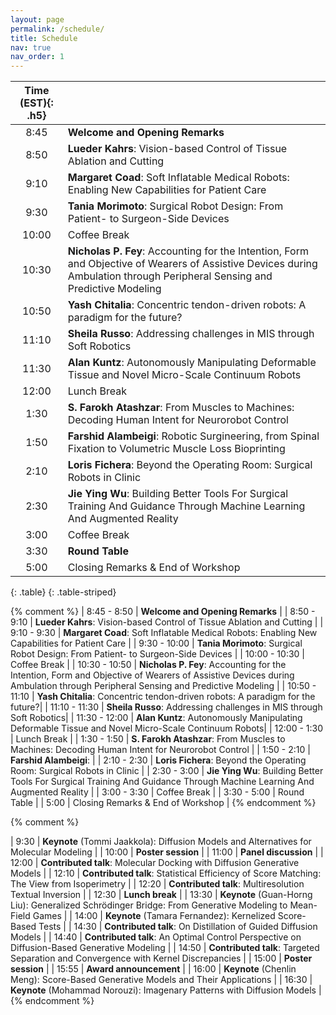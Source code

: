 ```yaml
---
layout: page
permalink: /schedule/
title: Schedule
nav: true
nav_order: 1
---
```



| **Time (EST)**{: .h5} |  |
| :-----:   | :----- |
| 8:45 | **Welcome and Opening Remarks** |
| 8:50 | **Lueder Kahrs**: Vision-based Control of Tissue Ablation and Cutting |
| 9:10 | **Margaret Coad**: Soft Inflatable Medical Robots: Enabling New Capabilities for Patient Care |
| 9:30 | **Tania Morimoto**: Surgical Robot Design: From Patient- to Surgeon-Side Devices |
| 10:00 | Coffee Break |
| 10:30 | **Nicholas P. Fey**: Accounting for the Intention, Form and Objective of Wearers of Assistive Devices during Ambulation through Peripheral Sensing and Predictive Modeling |
| 10:50 | **Yash Chitalia**: Concentric tendon-driven robots: A paradigm for the future?|
| 11:10 | **Sheila Russo**: Addressing challenges in MIS through Soft Robotics|
| 11:30 | **Alan Kuntz**: Autonomously Manipulating Deformable Tissue and Novel Micro-Scale Continuum Robots|
| 12:00 | Lunch Break |
| 1:30 | **S. Farokh Atashzar**: From Muscles to Machines: Decoding Human Intent for Neurorobot Control |
| 1:50 | **Farshid Alambeigi**: Robotic Surgineering, from Spinal Fixation to Volumetric Muscle Loss Bioprinting |
| 2:10 | **Loris Fichera**: Beyond the Operating Room: Surgical Robots in Clinic |
| 2:30 | **Jie Ying Wu**: Building Better Tools For Surgical Training And Guidance Through Machine Learning And Augmented Reality |
| 3:00 | Coffee Break |
| 3:30 | **Round Table** |
| 5:00 | Closing Remarks & End of Workshop |
{: .table}
{: .table-striped}

{% comment %}
| 8:45 - 8:50  | **Welcome and Opening Remarks** |
| 8:50 - 9:10  | **Lueder Kahrs**: Vision-based Control of Tissue Ablation and Cutting |
| 9:10 - 9:30  | **Margaret Coad**: Soft Inflatable Medical Robots: Enabling New Capabilities for Patient Care |
| 9:30 - 10:00 | **Tania Morimoto**: Surgical Robot Design: From Patient- to Surgeon-Side Devices |
| 10:00 - 10:30 | Coffee Break |
| 10:30 - 10:50 | **Nicholas P. Fey**: Accounting for the Intention, Form and Objective of Wearers of Assistive Devices during Ambulation through Peripheral Sensing and Predictive Modeling |
| 10:50 - 11:10 | **Yash Chitalia**: Concentric tendon-driven robots: A paradigm for the future?|
| 11:10 - 11:30 | **Sheila Russo**: Addressing challenges in MIS through Soft Robotics|
| 11:30 - 12:00 | **Alan Kuntz**: Autonomously Manipulating Deformable Tissue and Novel Micro-Scale Continuum Robots|
| 12:00 - 1:30 | Lunch Break |
| 1:30 - 1:50 | **S. Farokh Atashzar**: From Muscles to Machines: Decoding Human Intent for Neurorobot Control |
| 1:50 - 2:10 | **Farshid Alambeigi**: |
| 2:10 - 2:30 | **Loris Fichera**: Beyond the Operating Room: Surgical Robots in Clinic |
| 2:30 - 3:00 | **Jie Ying Wu**: Building Better Tools For Surgical Training And Guidance Through Machine Learning And Augmented Reality |
| 3:00 - 3:30 | Coffee Break |
| 3:30 - 5:00 | Round Table |
| 5:00 | Closing Remarks & End of Workshop |
{% endcomment %}


{% comment %}

| 9:30 | **Keynote** (Tommi Jaakkola): Diffusion Models and Alternatives for Molecular Modeling |
| 10:00 | **Poster session** |
| 11:00 | **Panel discussion** |
| 12:00 | **Contributed talk**: Molecular Docking with Diffusion Generative Models |
| 12:10 | **Contributed talk**: Statistical Efficiency of Score Matching: The View from Isoperimetry |
| 12:20 | **Contributed talk**: Multiresolution Textual Inversion |
| 12:30 | **Lunch break** |
| 13:30 | **Keynote** (Guan-Horng Liu): Generalized Schrödinger Bridge: From Generative Modeling to Mean-Field Games |
| 14:00 | **Keynote** (Tamara Fernandez): Kernelized Score-Based Tests |
| 14:30 | **Contributed talk**: On Distillation of Guided Diffusion Models |
| 14:40 | **Contributed talk**: An Optimal Control Perspective on Diffusion-Based Generative Modeling |
| 14:50 | **Contributed talk**: Targeted Separation and Convergence with Kernel Discrepancies |
| 15:00 | **Poster session** |
| 15:55 | **Award announcement** |
| 16:00 | **Keynote** (Chenlin Meng): Score-Based Generative Models and Their Applications |
| 16:30 | **Keynote** (Mohammad Norouzi): Imagenary Patterns with Diffusion Models |
{% endcomment %}
